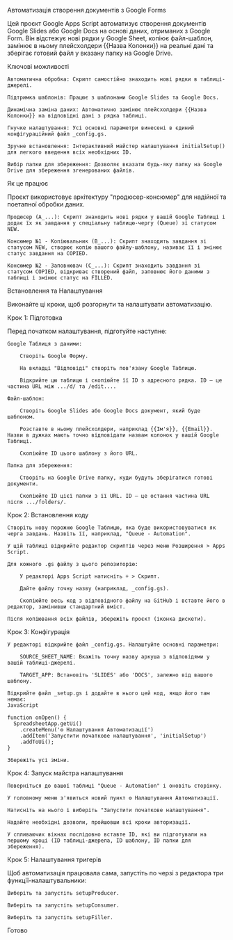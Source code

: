 Автоматизація створення документів з Google Forms

Цей проєкт Google Apps Script автоматизує створення документів Google Slides або Google Docs на основі даних, отриманих з Google Form. Він відстежує нові рядки у Google Sheet, копіює файл-шаблон, замінює в ньому плейсхолдери {{Назва Колонки}} на реальні дані та зберігає готовий файл у вказану папку на Google Drive.

Ключові можливості

    Автоматична обробка: Скрипт самостійно знаходить нові рядки в таблиці-джерелі.

    Підтримка шаблонів: Працює з шаблонами Google Slides та Google Docs.

    Динамічна заміна даних: Автоматично замінює плейсхолдери {{Назва Колонки}} на відповідні дані з рядка таблиці.

    Гнучке налаштування: Усі основні параметри винесені в єдиний конфігураційний файл _config.gs.

    Зручне встановлення: Інтерактивний майстер налаштування initialSetup() для легкого введення всіх необхідних ID.

    Вибір папки для збереження: Дозволяє вказати будь-яку папку на Google Drive для збереження згенерованих файлів.

Як це працює

Проєкт використовує архітектуру "продюсер-консюмер" для надійної та поетапної обробки даних.

    Продюсер (A_...): Скрипт знаходить нові рядки у вашій Google Таблиці і додає їх як завдання у спеціальну таблицю-чергу (Queue) зі статусом NEW.

    Консюмер №1 - Копіювальник (B_...): Скрипт знаходить завдання зі статусом NEW, створює копію вашого файлу-шаблону, називає її і змінює статус завдання на COPIED.

    Консюмер №2 - Заповнювач (C_...): Скрипт знаходить завдання зі статусом COPIED, відкриває створений файл, заповнює його даними з таблиці і змінює статус на FILLED.

Встановлення та Налаштування

Виконайте ці кроки, щоб розгорнути та налаштувати автоматизацію.

Крок 1: Підготовка

Перед початком налаштування, підготуйте наступне:

    Google Таблиця з даними:

        Створіть Google Форму.

        На вкладці "Відповіді" створіть пов'язану Google Таблицю.

        Відкрийте цю таблицю і скопіюйте її ID з адресного рядка. ID — це частина URL між .../d/ та /edit....

    Файл-шаблон:

        Створіть Google Slides або Google Docs документ, який буде шаблоном.

        Розставте в ньому плейсхолдери, наприклад {{Ім'я}}, {{Email}}. Назви в дужках мають точно відповідати назвам колонок у вашій Google Таблиці.

        Скопіюйте ID цього шаблону з його URL.

    Папка для збереження:

        Створіть на Google Drive папку, куди будуть зберігатися готові документи.

        Скопіюйте ID цієї папки з її URL. ID — це остання частина URL після .../folders/.

Крок 2: Встановлення коду

    Створіть нову порожню Google Таблицю, яка буде використовуватися як черга завдань. Назвіть її, наприклад, "Queue - Automation".

    У цій таблиці відкрийте редактор скриптів через меню Розширення > Apps Script.

    Для кожного .gs файлу з цього репозиторію:

        У редакторі Apps Script натисніть + > Скрипт.

        Дайте файлу точну назву (наприклад, _config.gs).

        Скопіюйте весь код з відповідного файлу на GitHub і вставте його в редактор, замінивши стандартний вміст.

    Після копіювання всіх файлів, збережіть проєкт (іконка дискети).

Крок 3: Конфігурація

    У редакторі відкрийте файл _config.gs. Налаштуйте основні параметри:

        SOURCE_SHEET_NAME: Вкажіть точну назву аркуша з відповідями у вашій таблиці-джерелі.

        TARGET_APP: Встановіть 'SLIDES' або 'DOCS', залежно від вашого шаблону.

    Відкрийте файл _setup.gs і додайте в нього цей код, якщо його там немає:
    JavaScript

    function onOpen() {
      SpreadsheetApp.getUi()
        .createMenu('⚙️ Налаштування Автоматизації')
        .addItem('Запустити початкове налаштування', 'initialSetup')
        .addToUi();
    }

    Збережіть усі зміни.

Крок 4: Запуск майстра налаштування

    Поверніться до вашої таблиці "Queue - Automation" і оновіть сторінку.

    У головному меню з'явиться новий пункт ⚙️ Налаштування Автоматизації.

    Натисніть на нього і виберіть "Запустити початкове налаштування".

    Надайте необхідні дозволи, пройшовши всі кроки авторизації.

    У спливаючих вікнах послідовно вставте ID, які ви підготували на першому кроці (ID таблиці-джерела, ID шаблону, ID папки для збереження).

Крок 5: Налаштування тригерів

Щоб автоматизація працювала сама, запустіть по черзі з редактора три функції-налаштувальники:

    Виберіть та запустіть setupProducer.

    Виберіть та запустіть setupConsumer.

    Виберіть та запустіть setupFiller.

Готово
